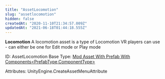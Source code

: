 ```yaml
---
title: "AssetLocomotion"
slug: "assetlocomotion"
hidden: false
createdAt: "2020-11-10T21:34:57.009Z"
updatedAt: "2021-06-18T01:44:18.555Z"
---
```

**Locomotion**
A locomotion asset is a type of Locomotion VR players can use - can either be one for Edit mode or Play mode

ID: AssetLocomotion
Base Type: [Mod Asset With Prefab With Components<PrefabType,ComponentType>](doc:modassetwithprefabwithcomponents2)


Attributes:
UnityEngine.CreateAssetMenuAttribute